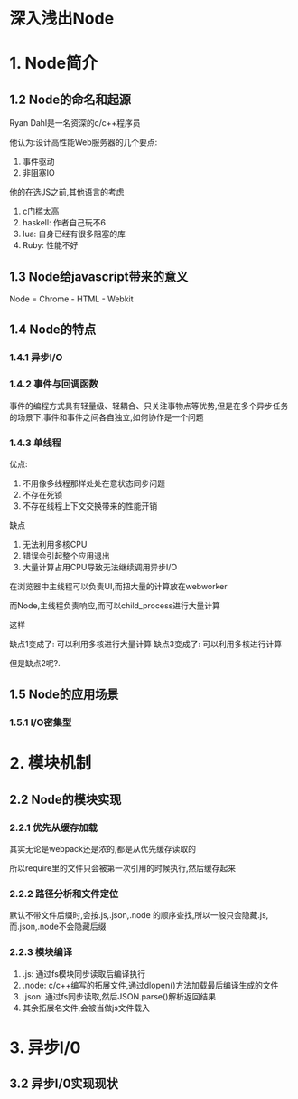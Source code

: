 # 深入浅出Node

# 1. Node简介

## 1.2 Node的命名和起源

Ryan Dahl是一名资深的c/c++程序员

他认为:设计高性能Web服务器的几个要点:

1. 事件驱动
2. 非阻塞IO

他的在选JS之前,其他语言的考虑

1. c门槛太高
2. haskell: 作者自己玩不6
3. lua: 自身已经有很多阻塞的库
4. Ruby: 性能不好

## 1.3 Node给javascript带来的意义

Node = Chrome - HTML - Webkit

## 1.4 Node的特点

### 1.4.1 异步I/O

### 1.4.2 事件与回调函数

事件的编程方式具有轻量级、轻耦合、只关注事物点等优势,但是在多个异步任务的场景下,事件和事件之间各自独立,如何协作是一个问题

### 1.4.3 单线程

优点: 

1. 不用像多线程那样处处在意状态同步问题
2. 不存在死锁
3. 不存在线程上下文交换带来的性能开销

缺点

1. 无法利用多核CPU
2. 错误会引起整个应用退出
3. 大量计算占用CPU导致无法继续调用异步I/O

在浏览器中主线程可以负责UI,而把大量的计算放在webworker

而Node,主线程负责响应,而可以child_process进行大量计算

这样

缺点1变成了: 可以利用多核进行大量计算
缺点3变成了: 可以利用多核进行计算

但是缺点2呢?.

## 1.5 Node的应用场景

### 1.5.1 I/O密集型

# 2. 模块机制

## 2.2 Node的模块实现

### 2.2.1 优先从缓存加载

其实无论是webpack还是浓的,都是从优先缓存读取的

所以require里的文件只会被第一次引用的时候执行,然后缓存起来

### 2.2.2 路径分析和文件定位

默认不带文件后缀时,会按.js,.json,.node
的顺序查找,所以一般只会隐藏.js,而.json,.node不会隐藏后缀

### 2.2.3 模块编译

1. .js: 通过fs模块同步读取后编译执行
2. .node: c/c++编写的拓展文件,通过dlopen()方法加载最后编译生成的文件
3. .json: 通过fs同步读取,然后JSON.parse()解析返回结果
4. 其余拓展名文件,会被当做js文件载入

# 3. 异步I/0

## 3.2 异步I/0实现现状


